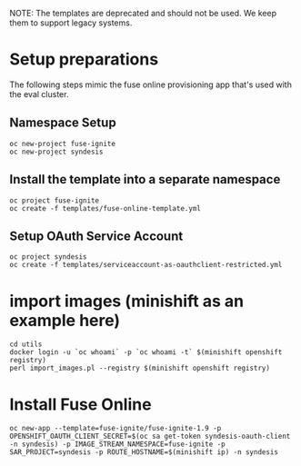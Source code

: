 

NOTE: The templates are deprecated and should not be used. We keep them to support legacy systems.

# Setup preparations

The following steps mimic the fuse online provisioning app that's used with the eval cluster.

## Namespace Setup

```
oc new-project fuse-ignite
oc new-project syndesis
```

## Install the template into a separate namespace

```
oc project fuse-ignite
oc create -f templates/fuse-online-template.yml
```

## Setup OAuth Service Account

```
oc project syndesis
oc create -f templates/serviceaccount-as-oauthclient-restricted.yml
```

# import images (minishift as an example here)
```
cd utils
docker login -u `oc whoami` -p `oc whoami -t` $(minishift openshift registry)
perl import_images.pl --registry $(minishift openshift registry)
```

# Install Fuse Online

```
oc new-app --template=fuse-ignite/fuse-ignite-1.9 -p OPENSHIFT_OAUTH_CLIENT_SECRET=$(oc sa get-token syndesis-oauth-client -n syndesis) -p IMAGE_STREAM_NAMESPACE=fuse-ignite -p SAR_PROJECT=syndesis -p ROUTE_HOSTNAME=$(minishift ip) -n syndesis
```
